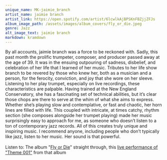 ```yaml
---
unique_name: MK-jaimie_branch
artist_name: jaimie branch
artist_link: https://open.spotify.com/artist/6lcwlkAjBPSKnFBZjjZFJs
album_image_path: /assets/images/album_covers/fly_or_die.jpeg
genre: Jazz
alt_image_text: jaimie branch
markdown: kramdown
---
```

By all accounts, jaimie branch was a force to be reckoned with. Sadly, this past month the prolific trumpeter, composer, and producer passed away at the age of 39. It was in the ensuing outpouring of sadness, disbelief, and celebration of her life that I learned of her music. Tributes to her life show branch to be revered by those who knew her, both as a musician and a person, for the ferocity, conviction, and joy that she wore on her sleeve. Listening to her play trumpet, especially on live recordings, these characteristics are palpable. Having trained at the New England Conservatory, she has a fascinating set of technical abilities, but it’s clear those chops are there to serve at the whim of what she aims to express. Whether she’s playing slow and contemplative, or fast and chaotic, her horn lines are filled with life. This coupled with intricate, at times catchy, rhythm section (she composes alongside her trumpet playing) made her music surprisingly easy to approach for me, as someone who doesn’t listen to a ton of contemporary jazz records. All of this creates truly unique and inspiring music. I recommend anyone, including people who don’t typically like jazz, listen to her music. Her sound is that powerful.<br>
<br>
Listen to: The album "<a href="https://open.spotify.com/album/6MPVwVt1RoQ6HWJEwSou8Z">Fly or Die</a>" straight through, this <a href="https://www.youtube.com/watch?v=-fOJJUQBPrY">live performance of "Theme 001"</a> from that album
                    